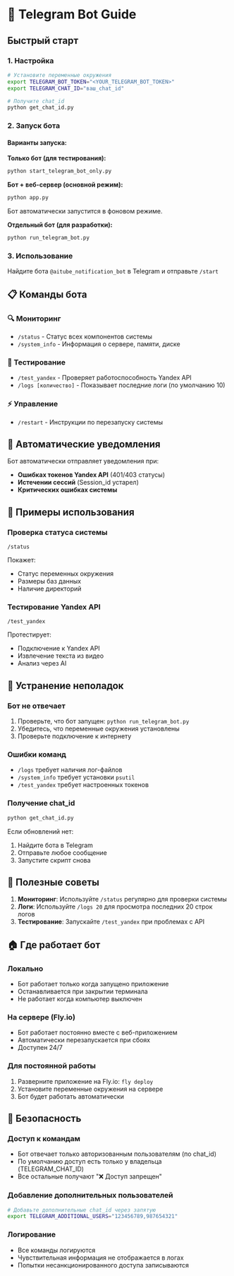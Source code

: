 # 🤖 Telegram Bot Guide

## Быстрый старт

### 1. Настройка
```bash
# Установите переменные окружения
export TELEGRAM_BOT_TOKEN="<YOUR_TELEGRAM_BOT_TOKEN>"
export TELEGRAM_CHAT_ID="ваш_chat_id"

# Получите chat_id
python get_chat_id.py
```

### 2. Запуск бота

#### Варианты запуска:

**Только бот (для тестирования):**
```bash
python start_telegram_bot_only.py
```

**Бот + веб-сервер (основной режим):**
```bash
python app.py
```
Бот автоматически запустится в фоновом режиме.

**Отдельный бот (для разработки):**
```bash
python run_telegram_bot.py
```

### 3. Использование
Найдите бота `@aitube_notification_bot` в Telegram и отправьте `/start`

## 📋 Команды бота

### 🔍 Мониторинг
- `/status` - Статус всех компонентов системы
- `/system_info` - Информация о сервере, памяти, диске

### 🔧 Тестирование
- `/test_yandex` - Проверяет работоспособность Yandex API
- `/logs [количество]` - Показывает последние логи (по умолчанию 10)

### ⚡ Управление
- `/restart` - Инструкции по перезапуску системы

## 🚨 Автоматические уведомления

Бот автоматически отправляет уведомления при:

- **Ошибках токенов Yandex API** (401/403 статусы)
- **Истечении сессий** (Session_id устарел)
- **Критических ошибках системы**

## 📱 Примеры использования

### Проверка статуса системы
```
/status
```
Покажет:
- Статус переменных окружения
- Размеры баз данных
- Наличие директорий

### Тестирование Yandex API
```
/test_yandex
```
Протестирует:
- Подключение к Yandex API
- Извлечение текста из видео
- Анализ через AI

## 🔧 Устранение неполадок

### Бот не отвечает
1. Проверьте, что бот запущен: `python run_telegram_bot.py`
2. Убедитесь, что переменные окружения установлены
3. Проверьте подключение к интернету

### Ошибки команд
- `/logs` требует наличия лог-файлов
- `/system_info` требует установки `psutil`
- `/test_yandex` требует настроенных токенов

### Получение chat_id
```bash
python get_chat_id.py
```
Если обновлений нет:
1. Найдите бота в Telegram
2. Отправьте любое сообщение
3. Запустите скрипт снова

## 🎯 Полезные советы

1. **Мониторинг**: Используйте `/status` регулярно для проверки системы
2. **Логи**: Используйте `/logs 20` для просмотра последних 20 строк логов
3. **Тестирование**: Запускайте `/test_yandex` при проблемах с API

## 🏠 Где работает бот

### Локально
- Бот работает только когда запущено приложение
- Останавливается при закрытии терминала
- Не работает когда компьютер выключен

### На сервере (Fly.io)
- Бот работает постоянно вместе с веб-приложением
- Автоматически перезапускается при сбоях
- Доступен 24/7

### Для постоянной работы
1. Разверните приложение на Fly.io: `fly deploy`
2. Установите переменные окружения на сервере
3. Бот будет работать автоматически

## 🔐 Безопасность

### Доступ к командам
- Бот отвечает только авторизованным пользователям (по chat_id)
- По умолчанию доступ есть только у владельца (TELEGRAM_CHAT_ID)
- Все остальные получают "❌ Доступ запрещен"

### Добавление дополнительных пользователей
```bash
# Добавьте дополнительные chat_id через запятую
export TELEGRAM_ADDITIONAL_USERS="123456789,987654321"
```

### Логирование
- Все команды логируются
- Чувствительная информация не отображается в логах
- Попытки несанкционированного доступа записываются 